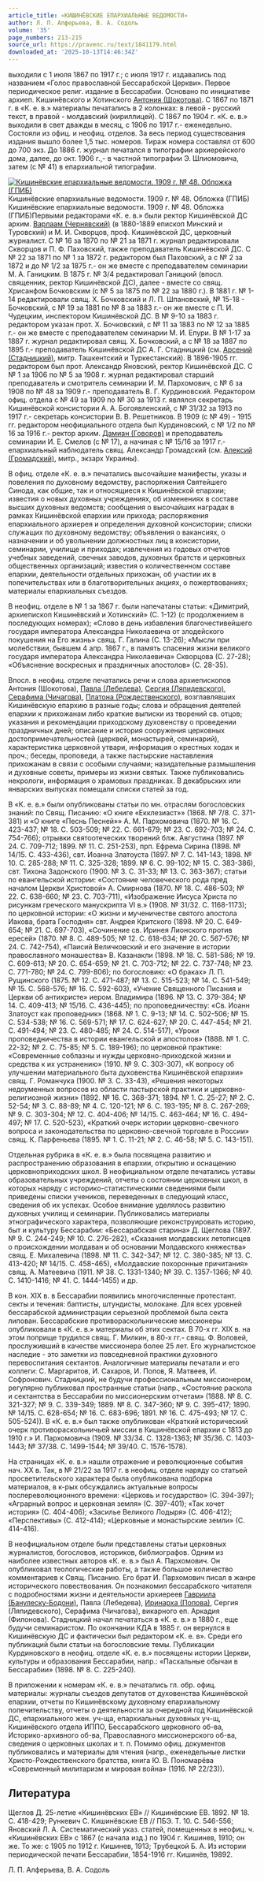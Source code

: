 ```yaml
---
article_title: «КИШИНЁВСКИЕ ЕПАРХИАЛЬНЫЕ ВЕДОМОСТИ»
author: Л. П. Алферьева, В. А. Содоль
volume: '35'
page_numbers: 213-215
source_url: https://pravenc.ru/text/1841179.html
downloaded_at: '2025-10-13T14:46:34Z'
---
```


выходили с 1 июля 1867 по 1917 г.; с июля 1917 г. издавались под названием «Голос православной Бессарабской Церкви». Первое периодическое религ. издание в Бессарабии. Основано по инициативе архиеп. Кишинёвского и Хотинского [Антония (Шокотова)](https://pravenc.ru/text/АНТОНИЙ.html). С 1867 по 1871 г. в «К. е. в.» материалы печатались в 2 колонках: в левой - русский текст, в правой - молдавский (кириллицей). С 1867 по 1904 г. «К. е. в.» выходили в свет дважды в месяц, с 1906 по 1917 г.- еженедельно. Состояли из офиц. и неофиц. отделов. За весь период существования издания вышло более 1,5 тыс. номеров. Тираж номера составлял от 600 до 700 экз. До 1886 г. журнал печатался в типографии архиерейского дома, далее, до окт. 1906 г.,- в частной типографии Э. Шлиомовича, затем (с № 41) в епархиальной типографии.

[![Кишинёвские епархиальные ведомости. 1909 г. № 48. Обложка (ГПИБ)](https://pravenc.ru/data/2015/03/18/1234039180/i200.jpg "Кликните для увеличения картинки")](https://pravenc.ru/data/2015/03/18/1234039180/i400.jpg)Кишинёвские епархиальные ведомости. 1909 г. № 48. Обложка (ГПИБ)  
Кишинёвские епархиальные ведомости. 1909 г. № 48. Обложка (ГПИБ)Первыми редакторами «К. е. в.» были ректор Кишинёвской ДС архим. [Варлаам (Чернявский)](<https://pravenc.ru/text/Варлаам (Чернявский).html>) (в 1880-1889 епископ Минский и Туровский) и М. И. Скворцов, проф. Кишинёвской ДС, церковный журналист. С № 16 за 1870 по № 21 за 1871 г. журнал редактировали Скворцов и П. Ф. Паховский, также преподаватель Кишинёвской ДС. С № 22 за 1871 по № 1 за 1872 г. редактором был Паховский, а с № 2 за 1872 и до № 1/2 за 1875 г.- он же вместе с преподавателем семинарии М. А. Ганицким. В 1875 г. № 3/4 редактировал Ганицкий (впосл. священник, ректор Кишинёвской ДС), далее - вместе со свящ. Хрисанфом Бочковским (с № 5 за 1875 по № 22 за 1880 г.). В 1881 г. № 1-14 редактировали свящ. Х. Бочковский и Л. П. Шпановский, № 15-18 - Бочковский, с № 19 за 1881 по № 8 за 1883 г.- он же вместе с П. И. Чудецким, инспектором Кишинёвской ДС. В № 9-10 за 1883 г. редактором указан прот. Х. Бочковский, с № 11 за 1883 по № 12 за 1885 г.- он же вместе с преподавателем семинарии М. И. Епури. В № 1-17 за 1887 г. журнал редактировал свящ. Х. Бочковский, а с № 18 за 1887 по 1895 г.- преподаватель Кишинёвской ДС А. Г. Стадницкий (см. [Арсений (Стадницкий)](<https://pravenc.ru/text/Арсений (Стадницкий).html>), митр. Ташкентский и Туркестанский). В 1896-1905 гг. редактором был прот. Александр Яновский, ректор Кишинёвской ДС. С № 1 за 1906 по № 5 за 1908 г. журнал редактировал старший преподаватель и смотритель семинарии И. М. Пархомович, с № 6 за 1908 по № 48 за 1909 г.- преподаватель В. Г. Курдиновский. Редактором офиц. отдела с № 49 за 1909 по № 30 за 1913 г. являлся секретарь Кишинёвской консистории А. А. Богоявленский, с № 31/32 за 1913 по 1917 г.- секретарь консистории В. В. Решетников. В 1909 (с № 49) - 1915 гг. редактором неофициального отдела был Курдиновский, с № 1/2 по № 16 за 1916 г.- ректор архим. [Дамиан (Говоров)](<https://pravenc.ru/text/Дамиан (Говоров).html>) и преподаватель семинарии И. Е. Смелов (с № 17), а начиная с № 15/16 за 1917 г.- епархиальный наблюдатель свящ. Александр Громадский (см. [Алексий (Громадский)](<https://pravenc.ru/text/Алексий (Громадский).html>), митр., экзарх Украины).

В офиц. отделе «К. е. в.» печатались высочайшие манифесты, указы и повеления по духовному ведомству, распоряжения Святейшего Синода, как общие, так и относящиеся к Кишинёвской епархии; известия о новых духовных учреждениях, об изменениях в составе высших духовных ведомств; сообщения о высочайших наградах в рамках Кишинёвской епархии или прихода; распоряжения епархиального архиерея и определения духовной консистории; списки служащих по духовному ведомству; объявления о вакансиях, о назначении и об увольнении должностных лиц в консистории, семинарии, училище и приходах; извлечения из годовых отчетов учебных заведений, свечных заводов, духовных братств и церковных общественных организаций; известия о количественном составе епархии, деятельности отдельных прихожан, об участии их в попечительствах или в благотворительных акциях, о пожертвованиях; материалы епархиальных съездов.

В неофиц. отделе в № 1 за 1867 г. были напечатаны статьи: «Димитрий, архиепископ Кишинёвский и Хотинский» (С. 1-12) (с продолжением в последующих номерах); «Слово в день избавления благочестивейшего государя императора Александра Николаевича от злодейского покушения на Его жизнь» свящ. Г. Галина (С. 13-26); «Мысли при молебствии, бывшем 4 апр. 1867 г., в память спасения жизни великого государя императора Александра Николаевича» Скворцова (С. 27-28); «Объяснение воскресных и праздничных апостолов» (С. 28-35).

Впосл. в неофиц. отделе печатались речи и слова архиепископов Антония (Шокотова), [Павла (Лебедева)](<https://pravenc.ru/text/Павла (Лебедева).html>), [Сергия (Ляпидевского)](<https://pravenc.ru/text/Сергия (Ляпидевского).html>), [Серафима (Чичагова)](<https://pravenc.ru/text/Серафима (Чичагова).html>), [Платона (Рождественского)](<https://pravenc.ru/text/Платона (Рождественского).html>), возглавлявших Кишинёвскую епархию в разные годы; слова и обращения деятелей епархии к прихожанам либо краткие выписки из творений св. отцов; указания и рекомендации приходскому духовенству о проведении праздничных дней; описание и история сооружения церковных достопримечательностей (церквей, монастырей, семинарий), характеристика церковной утвари, информация о крестных ходах и проч.; беседы, проповеди, а также пастырские наставления прихожанам в связи с особыми случаями; назидательные размышления и духовные советы, примеры из жизни святых. Также публиковались некрологи, информация о храмовых праздниках. В декабрьских или январских выпусках помещали списки статей за год.

В «К. е. в.» были опубликованы статьи по мн. отраслям богословских знаний: по Свящ. Писанию: «О книге «Екклезиаст»» (1868. № 7/8. С. 371-381) и «О книге «Песнь Песней»» А. М. Пархомовича (1870. № 16. С. 423-437; № 18. С. 503-509; № 22. С. 661-679; № 23. С. 692-703; № 24. С. 754-766); отрывки святоотеческих творений блж. Августина (1897. № 24. С. 709-712; 1899. № 11. С. 251-253), прп. Ефрема Сирина (1898. № 14/15. С. 433-436), свт. Иоанна Златоуста (1897. № 7. С. 141-143; 1898. № 10. С. 285-288; № 11. С. 325-328; 1899. № 6. С. 99-102; № 15. С. 383-386), свт. Тихона Задонского (1900. № 3. С. 31-33; № 13. С. 363-367); статьи по евангельской истории: «Состояние человеческого рода пред началом Церкви Христовой» А. Смирнова (1870. № 18. С. 486-503; № 22. С. 638-660; № 23. С. 703-711), «Изображение Иисуса Христа по рисункам греческого манускрипта VI в.» (1908. № 31/32. С. 1168-1173); по церковной истории: «О жизни и мученичестве святого апостола Иакова, брата Господня» свт. Андрея Критского (1898. № 20. С. 649-654; № 21. С. 697-703), «Сочинение св. Иринея Лионского против ересей» (1870. № 8. С. 489-505; № 12. С. 618-634; № 20. С. 567-576; № 24. С. 742-754), «Паисий Величковский и его значение в истории православного монашества» В. Казанакли (1898. № 18. С. 581-586; № 19. С. 609-613; № 20. С. 654-659; № 21. С. 703-712; № 22. С. 737-748; № 23. С. 771-780; № 24. С. 799-806); по богословию: «О браках» Л. П. Рущинского (1875. № 12. С. 471-487; № 13. С. 515-523; № 14. С. 541-549; № 15. С. 568-576; № 16. С. 592-603), «Учение Священного Писания и Церкви об антихристе» иером. Владимира (1896. № 13. С. 379-384; № 14. С. 409-413; № 15/16. С. 436-445); по проповедничеству: «Св. Иоанн Златоуст как проповедник» (1868. № 1. С. 9-13; № 14. С. 502-506; № 15. С. 534-538; № 16. С. 569-571; № 17. С. 624-627; № 20. С. 447-454; № 21. С. 491-494; № 23. С. 480-485; № 24. С. 514-517), «Уроки проповедничества в истории евангельской и апостолов» (1888. № 1. С. 22-32; № 2. С. 75-85; № 5. С. 189-196); по церковной практике: «Современные соблазны и нужды церковно-приходской жизни и средства к их устранению» (1910. № 9. С. 303-307), «К вопросу об улучшении материального быта духовенства Кишинёвской епархии» свящ. Г. Романчука (1900. № 3. С. 33-43), «Решения некоторых недоуменных вопросов из области пастырской практики и церковно-религиозной жизни» (1892. № 16. С. 368-371; 1894. № 1. С. 25-27; № 2. С. 52-54; № 3. С. 88-89; № 4. С. 120-121; № 6. С. 193-195; № 8. С. 267-269; № 9. С. 303-304; № 12. С. 404-406; № 14/15. С. 463-464; № 16. С. 494-497; № 17. С. 520-523), «Краткий очерк истории церковно-свечного вопроса и законодательства по церковно-свечной торговле в России» свящ. К. Парфеньева (1895. № 1. С. 11-21; № 2. С. 46-58; № 5. С. 143-151).

Отдельная рубрика в «К. е. в.» была посвящена развитию и распространению образования в епархии, открытию и оснащению церковноприходских школ. В неофициальном отделе печатались уставы образовательных учреждений, отчеты о состоянии церковных школ, в которых наряду с историко-статистическими сведениями были приведены списки учеников, переведенных в следующий класс, сведения об их успехах. Особое внимание уделялось развитию духовных училищ и семинарии. Публиковались материалы этнографического характера, позволяющие реконструировать историю, быт и культуру Бессарабии: «Бессарабская старина» Д. Щеглова (1897. № 9. С. 244-249; № 10. С. 276-282), «Сказания молдавских летописцев о происхождении молдаван и об основании Молдавского княжества» свящ. Е. Михалевича (1898. № 11. С. 342-347; № 12. С. 380-385; № 13. С. 413-420; № 14/15. С. 458-465), «Молдавские похоронные причитания» свящ. А. Матеевича (1911. № 38. С. 1331-1340; № 39. С. 1357-1366; № 40. С. 1410-1416; № 41. С. 1444-1455) и др.

В кон. XIX в. в Бессарабии появились многочисленные протестант. секты и течения: баптисты, штундисты, молокане. Для всех уровней бессарабской администрации серьезной проблемой была секта липован. Бессарабские противораскольнические миссионеры опубликовали в «К. е. в.» материалы об этих сектах. В 70-х гг. XIX в. на этом поприще трудился свящ. Г. Милкин, в 80-х гг.- свящ. Ф. Воловей, прослуживший в качестве миссионера более 25 лет. Его журналистское наследие - это заметки из повседневной практики духовного перевоспитания сектантов. Аналогичные материалы печатали и его коллеги: С. Маргаритов, И. Сахаров, И. Попов, Я. Матвеев, И. Софронович. Стадницкий, не будучи профессиональным миссионером, регулярно публиковал пространные статьи (напр., «Состояние раскола и сектантства в Бессарабии по миссионерским отчетам» (1888. № 8. С. 321-327; № 9. С. 339-349; 1889. № 8. С. 347-360; № 9. С. 395-417; 1890. № 14/15. С. 628-654; № 16. С. 683-696; 1891. № 16. С. 475-493; № 17. С. 505-524)). В «К. е. в.» был также опубликован «Краткий исторический очерк противораскольничьей миссии в Кишинёвской епархии с 1813 до 1910 г.» И. Пархомовича (1909. № 33/34. С. 1328-1363; № 35/36. С. 1403-1443; № 37/38. С. 1499-1544; № 39/40. С. 1576-1578).

На страницах «К. е. в.» нашли отражение и революционные события нач. XX в. Так, в № 21/22 за 1917 г. в неофиц. отделе наряду со статьей просветительского характера была опубликована подборка материалов, в к-рых обсуждались актуальные вопросы послереволюционного времени: «Церковь и государство» (С. 394-397); «Аграрный вопрос и церковная земля» (С. 397-401); «Так хочет история» (С. 404-406); «Засилье Великого Лодыря» (С. 406-412); «Перспективы» (С. 412-414); «Церковные и монастырские земли» (С. 414-416).

В неофициальном отделе были представлены статьи церковных журналистов, богословов, историков, библиографов. Одним из наиболее известных авторов «К. е. в.» был А. Пархомович. Он опубликовал теологические работы, а также большое количество комментариев к Свящ. Писанию. Его брат И. Пархомович писал в жанре исторического повествования. Он познакомил бессарабского читателя с подробностями жизни и деятельности архиереев [Гавриила (Банулеску-Бодони)](<https://pravenc.ru/text/Гавриила (Банулеску-Бодони).html>), Павла (Лебедева), [Иринарха (Попова)](<https://pravenc.ru/text/Иринарха (Попова).html>), Сергия (Ляпидевского), Серафима (Чичагова), викарного еп. Аркадия (Филонова). Стадницкий начал печататься в «К. е. в.» в 1880 г., еще будучи семинаристом. По окончании КДА в 1885 г. он вернулся в Кишинёвскую ДС и фактически был редактором «К. е. в». Среди его публикаций были статьи на богословские темы. Публикации Курдиновского в неофиц. отделе «К. е. в.» посвящены истории Церкви, культуры и образования Бессарабии, напр.: «Пасхальные обычаи в Бессарабии» (1898. № 8. С. 225-240).

В приложении к номерам «К. е. в.» печатались гл. обр. офиц. материалы: журналы съездов депутатов от духовенства Кишинёвской епархии, отчеты по Кишинёвскому духовному епархиальному попечительству, отчеты о деятельности за очередной год Кишинёвской ДС, епархиального жен. уч-ща, епархиальных духовных уч-щ, Кишинёвского отдела ИППО, Бессарабского церковного об-ва, Историко-архивного об-ва, Православного миссионерского об-ва, сведения о церковных школах и т. п. Помимо офиц. документов публиковались и материалы для чтения (напр., еженедельные листки Христо-Рождественского братства, книга Ю. В. Пономарёва «Современный милитаризм и мировая война» (1916. № 22/23)).

## Литература

Щеглов Д. 25-летие «Кишинёвских ЕВ» // Кишинёвские ЕВ. 1892. № 18. С. 418-429; Рункевич С. Кишинёвские ЕВ // ПБЭ. Т. 10. С. 546-556; Яновский Л. А. Систематический указ. статей, помещенных в неофиц. ч. «Кишинёвских ЕВ» с 1867 (с начала изд.) по 1904 г. Кишинев, 1910; он же. То же: с 1905 по 1912 г. Кишинев, 1913; Трубецкой Б. А. Из истории периодической печати Бессарабии, 1854-1916 гг. Кишинёв, 19892.

Л. П. Алферьева, В. А. Содоль
